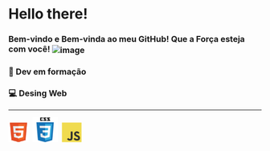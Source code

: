 # Hello there!


###  Bem-vindo e Bem-vinda ao meu GitHub! Que a Força esteja com você! <img src="https://github.com/VivianneChristi/VivianneChristi/assets/61090532/e8e6b09f-4c70-441a-b4fe-98bfcd9a7146" alt="image" style= "width: 50px" align="center" >

### 🚀 Dev em formação<br>
### 💻 Desing Web<br>


---
<div>
 <img src="https://github.com/devicons/devicon/blob/master/icons/html5/html5-original.svg" title="HTML5" alt="HTML" width="40" height="40"/>&nbsp;
 <img src="https://github.com/devicons/devicon/blob/master/icons/css3/css3-original-wordmark.svg" title="CSS#" alt="CSS3" width="50" height="50"/>&nbsp;
 <img src="https://github.com/devicons/devicon/blob/master/icons/javascript/javascript-original.svg" title="JavaScript" alt="JavaScript" width="40" height="40"/>&nbsp;

  
</div>

        
